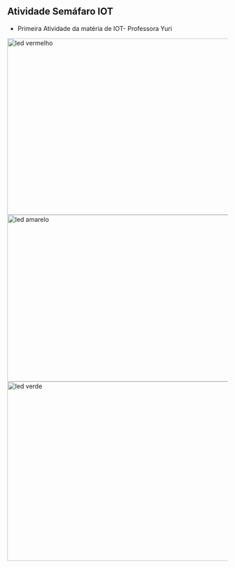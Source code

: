 ## Atividade Semáfaro IOT
- Primeira Atividade da matéria de IOT- Professora Yuri

<img width="930" height="402" alt="led vermelho" src="https://github.com/user-attachments/assets/0061bbb9-7d3a-4e63-9b8a-eebfb486867a" />
  
<img width="959" height="380" alt="led amarelo" src="https://github.com/user-attachments/assets/6eb46a9c-dddb-4ca7-a318-d81e6904b46b" />

<img width="941" height="409" alt="led verde" src="https://github.com/user-attachments/assets/4ce608b7-c94a-4fcb-b2ae-3077df4dbb5d" />

